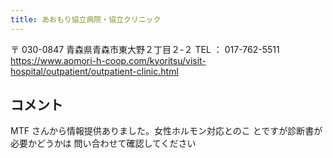 ```yaml
---
title: あおもり協立病院・協立クリニック
---
```

〒 030-0847 青森県青森市東大野２丁目２-２ TEL ： 017-762-5511
<https://www.aomori-h-coop.com/kyoritsu/visit-hospital/outpatient/outpatient-clinic.html>
## コメント
MTF さんから情報提供ありました。女性ホルモン対応とのこ とですが診断書が必要かどうかは
問い合わせて確認してください
